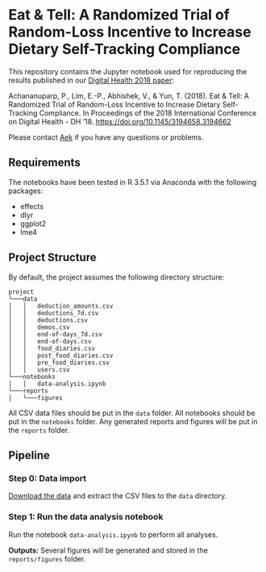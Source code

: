 # Eat & Tell: A Randomized Trial of Random-Loss Incentive to Increase Dietary Self-Tracking Compliance

This repository contains the Jupyter notebook used for reproducing the results published in our [Digital Health 2018 paper](https://www.researchgate.net/publication/323956409_Eat_Tell_A_Randomized_Trial_of_Random-Loss_Incentive_to_Increase_Dietary_Self-Tracking_Compliance):

Achananuparp, P., Lim, E.-P., Abhishek, V., & Yun, T. (2018). Eat & Tell: A Randomized Trial of Random-Loss Incentive to Increase Dietary Self-Tracking Compliance. In Proceedings of the 2018 International Conference on Digital Health - DH ’18. https://doi.org/10.1145/3194658.3194662

Please contact [Aek](mailto:palakorna@smu.edu.sg?cc=palakorn@gmail.com) if you have any questions or problems.

## Requirements
The notebooks have been tested in R 3.5.1 via Anaconda with the following packages:

* effects
* dlyr
* ggplot2
* lme4

## Project Structure
By default, the project assumes the following directory structure:
```
project 
└───data  
│   │   deduction_amounts.csv
│   │   deductions_7d.csv
│   │   deductions.csv
│   │   demos.csv
│   │   end-of-days_7d.csv
│   │   end-of-days.csv
│   │   food_diaries.csv
│   │   post_food_diaries.csv
│   │   pre_food_diaries.csv
│   │   users.csv
└───notebooks
│   │   data-analysis.ipynb
└───reports
│   └───figures
```
All CSV data files should be put in the `data` folder. All notebooks should be put in the `notebooks` folder. Any generated reports and figures will be put in the `reports` folder.

## Pipeline

### Step 0: Data import
[Download the data](https://drive.google.com/open?id=1zuo9CXxquiS8r8iyMQEJfDSQO8YO9j1w) and extract the CSV files to the `data` directory.

### Step 1: Run the data analysis notebook
Run the notebook `data-analysis.ipynb` to perform all analyses.

__Outputs:__ Several figures will be generated and stored in the `reports/figures` folder.
